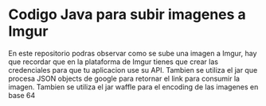# Codigo Java para subir imagenes a Imgur

En este repositorio podras observar como se sube una imagen a Imgur,
hay que recordar que en la plataforma de Imgur tienes que crear las credenciales
para que tu aplicacion use su API. Tambien se utiliza el jar que procesa JSON objects
de google para retornar el link para consumir la imagen. Tambien se utiliza el jar waffle
para el encoding de las imagenes en base 64